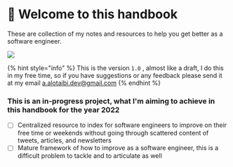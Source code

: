# 👋 Welcome to this handbook

These are collection of my notes and resources to help you get better as a software engineer.

![](https://user-images.githubusercontent.com/50620277/181411838-2b41d0ec-409b-4baa-b435-d22e67899127.png)

{% hint style="info" %}
This is the version `1.0` , almost like a draft, I do this in my free time, so if you have suggestions or any feedback please send it at my email a.alotaibi.dev@gmail.com
{% endhint %}

### This is an in-progress project, what I'm aiming to achieve in this handbook for the year 2022

* [ ] Centralized resource to index for software engineers to improve on their free time or weekends without going through scattered content of tweets, articles, and newsletters
* [ ] Mature framework of how to improve as a software engineer, this is a difficult problem to tackle and to articulate as well
